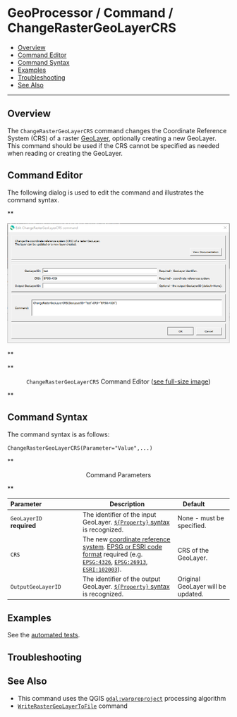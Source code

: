 # GeoProcessor / Command / ChangeRasterGeoLayerCRS #

* [Overview](#overview)
* [Command Editor](#command-editor)
* [Command Syntax](#command-syntax)
* [Examples](#examples)
* [Troubleshooting](#troubleshooting)
* [See Also](#see-also)

-------------------------

## Overview ##

The `ChangeRasterGeoLayerCRS` command changes the Coordinate Reference System (CRS) of a
raster [GeoLayer](../../introduction/introduction.md#geolayer),
optionally creating a new GeoLayer.
This command should be used if the CRS cannot be specified as needed when reading or creating the GeoLayer.

## Command Editor ##

The following dialog is used to edit the command and illustrates the command syntax.

**<p style="text-align: center;">
![ChangeRasterGeoLayerCRS](ChangeRasterGeoLayerCRS.png)
</p>**

**<p style="text-align: center;">
`ChangeRasterGeoLayerCRS` Command Editor (<a href="../ChangeRasterGeoLayerCRS.png">see full-size image</a>)
</p>**

## Command Syntax ##

The command syntax is as follows:

```text
ChangeRasterGeoLayerCRS(Parameter="Value",...)
```
**<p style="text-align: center;">
Command Parameters
</p>**

|**Parameter**&nbsp;&nbsp;&nbsp;&nbsp;&nbsp;&nbsp;&nbsp;&nbsp;&nbsp;&nbsp;&nbsp;&nbsp;&nbsp;&nbsp;&nbsp;&nbsp;&nbsp;&nbsp;&nbsp;&nbsp;&nbsp; | **Description** | **Default**&nbsp;&nbsp;&nbsp;&nbsp;&nbsp;&nbsp;&nbsp;&nbsp;&nbsp;&nbsp; |
| --------------|-----------------|----------------- |
| `GeoLayerID` <br>**required**| The identifier of the input GeoLayer. [`${Property}` syntax](../../introduction/introduction.md#geoprocessor-properties-property) is recognized.| None - must be specified. |
| `CRS` | The new [coordinate reference system](https://en.wikipedia.org/wiki/Spatial_reference_system). [EPSG or ESRI code format](http://spatialreference.org/ref/epsg/) required (e.g. [`EPSG:4326`](http://spatialreference.org/ref/epsg/4326/), [`EPSG:26913`](http://spatialreference.org/ref/epsg/nad83-utm-zone-13n/), [`ESRI:102003`](http://spatialreference.org/ref/esri/usa-contiguous-albers-equal-area-conic/)). | CRS of the GeoLayer. |
| `OutputGeoLayerID` | The identifier of the output GeoLayer. [`${Property}` syntax](../../introduction/introduction.md#geoprocessor-properties-property) is recognized.| Original GeoLayer will be updated.  |

## Examples ##

See the [automated tests](https://github.com/OpenWaterFoundation/owf-app-geoprocessor-python-test/tree/master/test/commands/ChangeRasterGeoLayerCRS).

## Troubleshooting ##

## See Also ##

* This command uses the QGIS [`gdal:warpreproject`](https://docs.qgis.org/3.16/en/docs/user_manual/processing_algs/gdal/rasterprojections.html#warp-reproject) processing algorithm
* [`WriteRasterGeoLayerToFile`](../WriteRasterGeoLayerToFile/WriteRasterGeoLayerToFile.md) command

